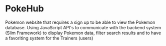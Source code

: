 # PokeHub
 Pokemon website that requires a sign up to be able to view the Pokemon database. Using JavaScript API's to communicate with the backend system (Slim Framework) to display Pokemon data, filter search results and to have a favoriting system for the Trainers (users)
